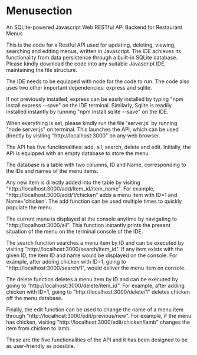 # Menusection
An SQLite-powered Javascript Web RESTful API Backend for Restaurant Menus

This is the code for a Restful API used for updating, deleting, viewing, searching and editing menus, written in Javascript.
The IDE achieves its functionality from data persistence through a built-in SQLite database.
Please kindly download the code into any suitable Javascript IDE, maintaining the file structure.

The IDE needs to be equipped with node for the code to run.
The code also uses two other important dependencies: express and sqlite.

If not previously installed, express can be easily installed by typing "npm install express --save" on the IDE terminal.
Similarly, Sqlite is readily installed instantly by running "npm install sqlite --save" on the IDE.

When everything is set, please kindly run the file 'server.js' by running "node server.js" on terminal.
This launches the API, which can be used directly by visiting "http://localhost:3000" on any web browser.

The API has five functionalities: add, all, search, delete and edit.
Initially, the API is equipped with an empty database to store the menu.

The database is a table with two columns, ID and Name, corresponding to the IDs and names of the menu items.

Any new item is directly added into the table by visiting "http://localhost:3000/add/item_id/item_name".
For example, "http://localhost:3000/add/1/chicken" adds a menu item with ID=1 and Name='chicken'.
The add function can be used multiple times to quickly populate the menu.

The current menu is displayed at the console anytime by navigating to "http://localhost:3000/all".
This function instantly prints the present situation of the menu on the terminal console of the IDE.

The search function searches a menu item by ID and can be executed by visiting "http://localhost:3000/search/item_id".
If any item exists with the given ID, the item ID and name would be displayed on the console.
For example, after adding chicken with ID=1, going to "http://localhost:3000/search/1", would deliver the menu item on console.

The delete function deletes a menu item by ID and can be executed by going to "http://localhost:3000/delete/item_id".
For example, after adding chicken with ID=1, going to "http://localhost:3000/delete/1" deletes chicken off the menu database.

Finally, the edit function can be used to change the name of a menu item through "http://localhost:3000/edit/previous/new".
For example, if the menu has chicken, visiting "http://localhost:3000/edit/chicken/lamb" changes the item from chicken to lamb.

These are the five functionalities of the API and it has been designed to be as user-friendly as possible.

